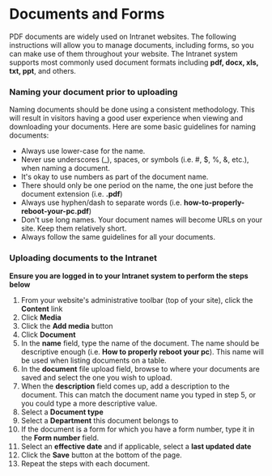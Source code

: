 # Documents and Forms

PDF documents are widely used on Intranet websites.  The following instructions will allow you to manage documents, including forms, so you can make use of them throughout your website.  The Intranet system supports most commonly used document formats including **pdf, docx, xls, txt, ppt**, and others.

### Naming your document prior to uploading

Naming documents should be done using a consistent methodology.  This will result in visitors having a good user experience when viewing and downloading your documents.  Here are some basic guidelines for naming documents:

* Always use lower-case for the name.
* Never use underscores (\_), spaces, or symbols (i.e. #, $, %, &, etc.), when naming a document.
* It's okay to use numbers as part of the document name.
* There should only be one period on the name, the one just before the document extension (i.e. **.pdf**)
* Always use hyphen/dash to separate words (i.e. **how-to-properly-reboot-your-pc.pdf**)
* Don't use long names.  Your document names will become URLs on your site.  Keep them relatively short.
* Always follow the same guidelines for all your documents.

### Uploading documents to the Intranet

**Ensure you are logged in to your Intranet system to perform the steps below**

1. From your website's administrative toolbar (top of your site), click the **Content** link
2. Click **Media**
3. Click the **Add media** button
4. Click **Document**
5. In the **name** field, type the name of the document.  The name should be descriptive enough (i.e. **How to properly reboot your pc**).  This name will be used when listing documents on a table.
6. In the **document** file upload field, browse to where your documents are saved and select the one you wish to upload.
7. When the **description** field comes up, add a description to the document.  This can match the document name you typed in step 5, or you could type a more descriptive value.
8. Select a **Document type**
9. Select a **Department** this document belongs to
10. If the document is a form for which you have a form number, type it in the **Form number** field.
11. Select an **effective date** and if applicable, select a **last updated date**
12. Click the **Save** button at the bottom of the page.
13. Repeat the steps with each document.
